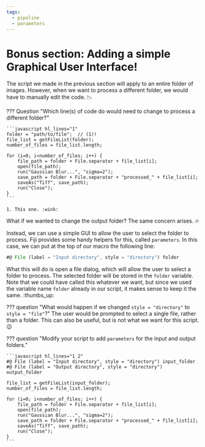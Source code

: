 ```yaml
---
tags:
  - pipeline
  - parameters
---
```

# Bonus section: Adding a simple Graphical User Interface!

The script we made in the previous section will apply to an entire folder of
images. However, when we want to process a different folder, we would have to
manually edit the code. :chart_with_downwards_trend:

??? Question "Which line(s) of code do would need to change to process a different folder?"

    ```javascript hl_lines="1"
    folder = "path/to/file";  // (1)!
    file_list = getFileList(folder);
    number_of_files = file_list.length;

    for (i=0; i<number_of_files; i++) {
        file_path = folder + File.separator + file_list[i];
        open(file_path);
        run("Gaussian Blur...", "sigma=2");
        save_path = folder + File.separator + "processed_" + file_list[i];
        saveAs("Tiff", save_path);
        run("Close");
    }
    ```

    1. This one. :wink:

What if we wanted to change the output folder? The same concern arises. :fire:

Instead, we can use a simple GUI to allow the user to select the folder to
process. Fiji provides some handy helpers for this, called `parameters`. In this
case, we can put at the top of our macro the following line:

```javascript
#@ File (label = "Input directory", style = "directory") folder
```

What this will do is open a file dialog, which will allow the user to select a
folder to process. The selected folder will be stored in the `folder` variable.
Note that we could have called this whatever we want, but since we used the
variable name `folder` already in our script, it makes sense to keep it the
same. :thumbs_up:

??? question "What would happen if we changed `style = "directory"` to `style = "file"`?"
    The user would be prompted to select a single file, rather than a folder.
    This can also be useful, but is not what we want for this script. :wink:

??? question "Modify your script to add `parameters` for the input and output folders."

    ```javascript hl_lines="1 2"
    #@ File (label = "Input directory", style = "directory") input_folder
    #@ File (label = "Output directory", style = "directory") output_folder

    file_list = getFileList(input_folder);
    number_of_files = file_list.length;

    for (i=0; i<number_of_files; i++) {
        file_path = folder + File.separator + file_list[i];
        open(file_path);
        run("Gaussian Blur...", "sigma=2");
        save_path = folder + File.separator + "processed_" + file_list[i];
        saveAs("Tiff", save_path);
        run("Close");
    }
    ```
